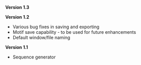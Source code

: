 __Version 1.3__


__Version 1.2__
* Various bug fixes in saving and exporting
* Motif save capability - to be used for future enhancements
* Default window/file naming

__Version 1.1__
* Sequence generator
 